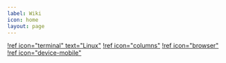 ```yaml
---
label: Wiki
icon: home
layout: page
---
```

[!ref icon="terminal" text="Linux"](/Linux/Setup.md)
[!ref icon="columns"](Windows.md)
[!ref icon="browser"](Browsers.md)
[!ref icon="device-mobile"](Android.md)